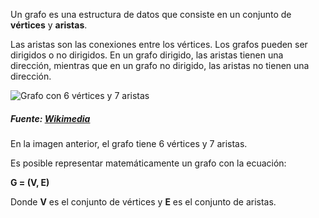 Un grafo es una estructura de datos que consiste en un conjunto de **vértices** y **aristas**. 



Las aristas son las conexiones entre los vértices. Los grafos pueden ser dirigidos o no dirigidos. En un grafo dirigido, las aristas tienen una dirección, mientras que en un grafo no dirigido, las aristas no tienen una dirección.



![Grafo con 6 vértices y 7 aristas](https://upload.wikimedia.org/wikipedia/commons/thumb/5/5b/6n-graf.svg/400px-6n-graf.svg.png)  



##### Fuente: [Wikimedia](https://upload.wikimedia.org/wikipedia/commons/thumb/5/5b/6n-graf.svg/1920px-6n-graf.svg.png)



En la imagen anterior, el grafo tiene 6 vértices y 7 aristas.



Es posible representar matemáticamente un grafo con la ecuación:



**G = (V, E)**



Donde **V** es el conjunto de vértices y **E** es el conjunto de aristas.




